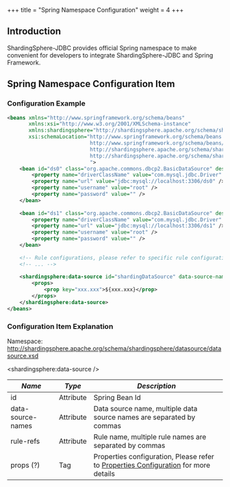 +++
title = "Spring Namespace Configuration"
weight = 4
+++

## Introduction

ShardingSphere-JDBC provides official Spring namespace to make convenient for developers to integrate ShardingSphere-JDBC and Spring Framework.

## Spring Namespace Configuration Item

### Configuration Example

```xml
<beans xmlns="http://www.springframework.org/schema/beans"
       xmlns:xsi="http://www.w3.org/2001/XMLSchema-instance"
       xmlns:shardingsphere="http://shardingsphere.apache.org/schema/shardingsphere/datasource"
       xsi:schemaLocation="http://www.springframework.org/schema/beans 
                           http://www.springframework.org/schema/beans/spring-beans.xsd 
                           http://shardingsphere.apache.org/schema/shardingsphere/datasource
                           http://shardingsphere.apache.org/schema/shardingsphere/datasource/datasource.xsd
                           ">
    <bean id="ds0" class="org.apache.commons.dbcp2.BasicDataSource" destroy-method="close">
        <property name="driverClassName" value="com.mysql.jdbc.Driver" />
        <property name="url" value="jdbc:mysql://localhost:3306/ds0" />
        <property name="username" value="root" />
        <property name="password" value="" />
    </bean>
    
    <bean id="ds1" class="org.apache.commons.dbcp2.BasicDataSource" destroy-method="close">
        <property name="driverClassName" value="com.mysql.jdbc.Driver" />
        <property name="url" value="jdbc:mysql://localhost:3306/ds1" />
        <property name="username" value="root" />
        <property name="password" value="" />
    </bean>
    
    <!-- Rule configurations, please refer to specific rule configuration for more details. -->
    <!-- ... -->
    
    <shardingsphere:data-source id="shardingDataSource" data-source-names="ds0,ds1" rule-refs="..." >
        <props>
            <prop key="xxx.xxx">${xxx.xxx}</prop>
        </props>
    </shardingsphere:data-source>
</beans>
```

### Configuration Item Explanation

Namespace: http://shardingsphere.apache.org/schema/shardingsphere/datasource/datasource.xsd

\<shardingsphere:data-source />

| *Name*            | *Type*    | *Description*                                                        |
| ----------------- | --------- | -------------------------------------------------------------------- |
| id                | Attribute | Spring Bean Id                                                       |
| data-source-names | Attribute | Data source name, multiple data source names are separated by commas |
| rule-refs         | Attribute | Rule name, multiple rule names are separated by commas               |
| props (?)         | Tag       | Properties configuration, Please refer to [Properties Configuration](/en/user-manual/shardingsphere-jdbc/configuration/props) for more details |
